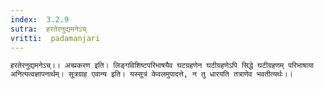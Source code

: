```yaml
---
index:  3.2.9
sutra:  हरतेरनुद्यमनेऽच्
vritti:  padamanjari
---
```


	हरतेरनुद्यमनेऽच्।। अच्प्रकरण इति। लिङ्गविशिष्टपरिभाषयैव घटग्रहणेन घटीग्रहणेऽपि सिद्धे घटीग्रहणम् परिभाषाया अनित्यत्वज्ञापनार्थम्। सूत्रग्राह एवान्य इति। यस्सूत्रं केवलमुपादत्ते, न तु धारयति तत्राणेव भवतीत्यर्थः।।

